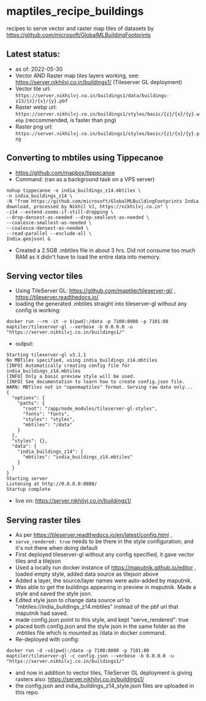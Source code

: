 # maptiles_recipe_buildings
recipes to serve vector and raster map tiles of datasets by https://github.com/microsoft/GlobalMLBuildingFootprints

## Latest status: 
- as of: 2022-05-30
- Vector AND Raster map tiles layers working, see: https://server.nikhilvj.co.in/buildings1/ (Tileserver GL deployment)
- Vector tile url: `https://server.nikhilvj.co.in/buildings1/data/buildings-z13/{z}/{x}/{y}.pbf`
- Raster webp url: `https://server.nikhilvj.co.in/buildings1/styles/basic/{z}/{x}/{y}.webp` (reccommended, is faster than png)
- Raster png url: `https://server.nikhilvj.co.in/buildings1/styles/basic/{z}/{x}/{y}.png`


## Converting to mbtiles using Tippecanoe
- https://github.com/mapbox/tippecanoe 
- Command: (ran as a background task on a VPS server)  
```
nohup tippecanoe -o india_buildings_z14.mbtiles \
-n india_buildings_z14 \
-N "from https://github.com/microsoft/GlobalMLBuildingFootprints India download, processed by Nikhil VJ, https://nikhilvj.co.in" \
-z14 --extend-zooms-if-still-dropping \
--drop-densest-as-needed --drop-smallest-as-needed \
--coalesce-smallest-as-needed \
--coalesce-densest-as-needed \
--read-parallel --exclude-all \
India.geojsonl &
```
- Created a 2.5GB .mbtiles file in about 3 hrs. Did not consume too much RAM as it didn't have to load the entire data into memory.


## Serving vector tiles
- Using TileServer GL: https://github.com/maptiler/tileserver-gl/ , https://tileserver.readthedocs.io/
- loading the generated .mbtiles straight into tileserver-gl without any config is working:
```
docker run --rm -it -v $(pwd):/data -p 7100:8080 -p 7101:80 maptiler/tileserver-gl --verbose -b 0.0.0.0 -u "https://server.nikhilvj.co.in/buildings1/"
```
- output:
```
Starting tileserver-gl v3.1.1
No MBTiles specified, using india_buildings_z14.mbtiles
[INFO] Automatically creating config file for india_buildings_z14.mbtiles
[INFO] Only a basic preview style will be used.
[INFO] See documentation to learn how to create config.json file.
WARN: MBTiles not in "openmaptiles" format. Serving raw data only...
{
  "options": {
    "paths": {
      "root": "/app/node_modules/tileserver-gl-styles",
      "fonts": "fonts",
      "styles": "styles",
      "mbtiles": "/data"
    }
  },
  "styles": {},
  "data": {
    "india_buildings_z14": {
      "mbtiles": "india_buildings_z14.mbtiles"
    }
  }
}
Starting server
Listening at http://0.0.0.0:8080/
Startup complete
```

- live on: https://server.nikhilvj.co.in/buildings1/

## Serving raster tiles
- As per https://tileserver.readthedocs.io/en/latest/config.html , 
- `serve_rendered: true` needs to be there in the style configuration; and it's not there when doing default
- First deployed tileserver-gl without any config specified, it gave vector tiles and a tilejson
- Used a locally run docker instance of https://maputnik.github.io/editor , loaded empty style, added data source as tilejson above
- Added a layer, the source/layer names were auto-added by maputnik.
- Was able to get the buildings appearing in preview in maputnik. Made a style and saved the style json.
- Edited style json to change data source url to "mbtiles://india_buildings_z14.mbtiles" instead of the pbf url that maputnik had saved.
- made config.json point to this style, and kept "serve_rendered": true
- placed both config.json and the style json in the same folder as the .mbtiles file which is mounted as /data in docker command.
- Re-deployed with config:  
```
docker run -d -v$(pwd):/data -p 7100:8080 -p 7101:80 maptiler/tileserver-gl -c config.json --verbose -b 0.0.0.0 -u "https://server.nikhilvj.co.in/buildings1/" 
```
- and now in addition to vector tiles, TileServer GL deployment is giving rasters also: https://server.nikhilvj.co.in/buildings1/
- the config.json and india_buildings_z14_style.json files are uploaded in this repo.


